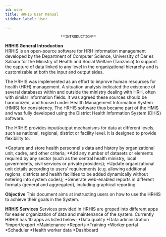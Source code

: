 ```yaml
---
id: user
title: HRHIS User Manual
sidebar_label: User

---
```


                             **INTRODUCTION**
  **HRHIS General Introduction**                                                    
HRHIS is an open-source software for HRH information management developed by the Department of Computer Science, University of Dar es Salaam for the Ministry of Health and Social Welfare (Tanzania) to support the capture of data linked to any level in the organizational hierarchy and is customizable at both the input and output sides.

The HRHIS was implemented as an effort to improve human resources for health (HRH) management. A situation analysis indicated the existence of several databases within and outside the ministry dealing with HRH, often with similar information fields. It was agreed these sources should be harmonized, and housed under Health Management Information System (HMIS) for consistency. The HRHIS software thus became part of the HMIS and was fully developed using the District Health Information System (DHIS) software.

The HRHIS provides input/output mechanisms for data at different levels, such as national, regional, district or facility level. It is designed to provide flexibility to:

*Capture and store health personnel's data and history by organizational unit, cadre, and other criteria;
*Add any number of datasets or elements required by any sector (such as the central health ministry, local governments, civil services or private providers);
*Update organizational unit details according to users' requirements (e.g. allowing additional regions, districts and health facilities to be added dynamically without entering into system codes);
*Generate web-enabled reports in different formats (general and aggregated), including graphical reporting.

**Objective**
This document aims at instructing users on how to use the HRHIS to achieve their goals in the System.

**HRHIS Services**
Services provided in HRHIS are groped into different apps for easier organization of data and maintenance of the system. Currently HRHIS has 10 apps as listed below;
*Data quality
*Data administration
*import/export
*Maintenance
*Reports
*Training
*Worker portal
*Scheduler
*Health worker data
*Dashboard
